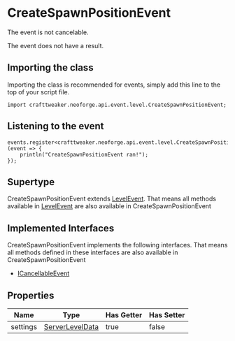 # CreateSpawnPositionEvent

The event is not cancelable.

The event does not have a result.

## Importing the class

Importing the class is recommended for events, simply add this line to the top of your script file.
```zenscript
import crafttweaker.neoforge.api.event.level.CreateSpawnPositionEvent;
```


## Listening to the event

```zenscript
events.register<crafttweaker.neoforge.api.event.level.CreateSpawnPositionEvent>(event => {
    println("CreateSpawnPositionEvent ran!");
});
```


## Supertype

CreateSpawnPositionEvent extends [LevelEvent](/neoforge/api/event/level/LevelEvent). That means all methods available in [LevelEvent](/neoforge/api/event/level/LevelEvent) are also available in CreateSpawnPositionEvent

## Implemented Interfaces
CreateSpawnPositionEvent implements the following interfaces. That means all methods defined in these interfaces are also available in CreateSpawnPositionEvent

- [ICancellableEvent](/neoforge/api/event/ICancellableEvent)

## Properties

|   Name   |                            Type                            | Has Getter | Has Setter |
|----------|------------------------------------------------------------|------------|------------|
| settings | [ServerLevelData](/vanilla/api/world/data/ServerLevelData) | true       | false      |

